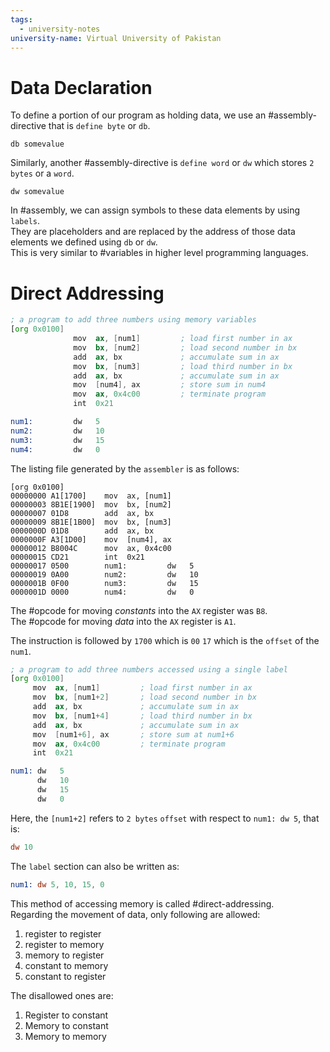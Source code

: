 ```yaml
---
tags:
  - university-notes
university-name: Virtual University of Pakistan
---
```


# Data Declaration
To define a portion of our program as holding data, we use an #assembly-directive that is `define byte` or `db`.

```
db somevalue
```

Similarly, another #assembly-directive is `define word` or `dw` which stores `2 bytes` or a `word`.

```
dw somevalue
```

In #assembly, we can assign symbols to these data elements by using `labels`.  
They are placeholders and are replaced by the address of those data elements we defined using `db` or `dw`.  
This is very similar to #variables in higher level programming languages.

# Direct Addressing

```asm
; a program to add three numbers using memory variables  
[org 0x0100]  
              mov  ax, [num1]         ; load first number in ax  
              mov  bx, [num2]         ; load second number in bx  
              add  ax, bx             ; accumulate sum in ax  
              mov  bx, [num3]         ; load third number in bx  
              add  ax, bx             ; accumulate sum in ax  
              mov  [num4], ax         ; store sum in num4  
              mov  ax, 0x4c00         ; terminate program  
              int  0x21 

num1:         dw   5  
num2:         dw   10  
num3:         dw   15  
num4:         dw   0
```

The listing file generated by the `assembler` is as follows:

```
[org 0x0100]
00000000 A1[1700]    mov  ax, [num1]        
00000003 8B1E[1900]  mov  bx, [num2]        
00000007 01D8        add  ax, bx             
00000009 8B1E[1B00]  mov  bx, [num3]        
0000000D 01D8        add  ax, bx            
0000000F A3[1D00]    mov  [num4], ax        
00000012 B8004C      mov  ax, 0x4c00        
00000015 CD21        int  0x21
00000017 0500        num1:         dw   5
00000019 0A00        num2:         dw   10
0000001B 0F00        num3:         dw   15
0000001D 0000        num4:         dw   0
```

The #opcode for moving _constants_ into the `AX` register was `B8`.  
The #opcode for moving _data_ into the `AX` register is `A1`.

The instruction is followed by `1700` which is `00` `17` which is the `offset` of the `num1`.

```asm
; a program to add three numbers accessed using a single label
[org 0x0100]
	 mov  ax, [num1]         ; load first number in ax
	 mov  bx, [num1+2]       ; load second number in bx
	 add  ax, bx             ; accumulate sum in ax
	 mov  bx, [num1+4]       ; load third number in bx
	 add  ax, bx             ; accumulate sum in ax
	 mov  [num1+6], ax       ; store sum at num1+6
	 mov  ax, 0x4c00         ; terminate program
	 int  0x21

num1: dw   5
      dw   10
      dw   15
      dw   0
```

Here, the `[num1+2]` refers to `2 bytes` `offset` with respect to `num1: dw 5`, that is:

```asm
dw 10
```

The `label` section can also be written as:

```asm
num1: dw 5, 10, 15, 0
```

This method of accessing memory is called #direct-addressing.  
Regarding the movement of data, only following are allowed:
1. register to register
2. register to memory
3. memory to register
4. constant to memory
5. constant to register

The disallowed ones are:
1. Register to constant
2. Memory to constant
3. Memory to memory
